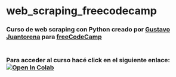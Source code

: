 # web_scraping_freecodecamp
### Curso de web scraping con Python creado por [Gustavo Juantorena](https://www.linkedin.com/in/gustavo-juantorena/) para [freeCodeCamp](https://www.freecodecamp.org/)<br><br>
### Para acceder al curso hacé click en el siguiente enlace: <a href="https://colab.research.google.com/github/GEJ1/web_scraping_freecodecamp/blob/main/web_scraping_freeCodeCamp.ipynb" target="_parent"><img src="https://colab.research.google.com/assets/colab-badge.svg" alt="Open In Colab"/></a>
